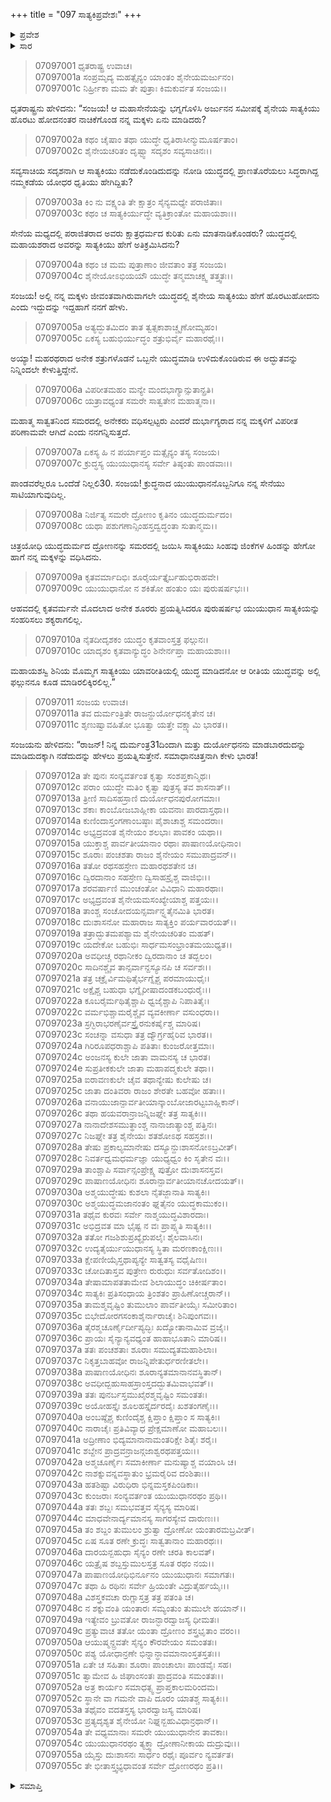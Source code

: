 +++
title = "097 ಸಾತ್ಯಕಿಪ್ರವೇಶಃ"
+++

<details><summary>ಪ್ರವೇಶ</summary>


।।   ಓಂ ಓಂ ನಮೋ ನಾರಾಯಣಾಯ।।   ಶ್ರೀ ವೇದವ್ಯಾಸಾಯ ನಮಃ ।।

ಶ್ರೀ ಕೃಷ್ಣದ್ವೈಪಾಯನ ವೇದವ್ಯಾಸ ವಿರಚಿತ  

**ಶ್ರೀ ಮಹಾಭಾರತ**

**ದ್ರೋಣ ಪರ್ವ**

**ಜಯದ್ರಥವಧ ಪರ್ವ**

**ಅಧ್ಯಾಯ 97**

</details>

<details><summary>ಸಾರ</summary>



</details>


> 07097001 ಧೃತರಾಷ್ಟ್ರ ಉವಾಚ।   
07097001a ಸಂಪ್ರಮೃದ್ಯ ಮಹತ್ಸೈನ್ಯಂ ಯಾಂತಂ ಶೈನೇಯಮರ್ಜುನಂ।   
07097001c ನಿರ್ಹ್ರೀಕಾ ಮಮ ತೇ ಪುತ್ರಾಃ ಕಿಮಕುರ್ವತ ಸಂಜಯ।।

ಧೃತರಾಷ್ಟ್ರನು ಹೇಳಿದನು: “ಸಂಜಯ! ಆ ಮಹಾಸೇನೆಯನ್ನು ಭಗ್ನಗೊಳಿಸಿ ಅರ್ಜುನನ ಸಮೀಪಕ್ಕೆ ಶೈನೇಯ ಸಾತ್ಯಕಿಯು ಹೊರಟು ಹೋದನಂತರ ನಾಚಿಕೆಗೊಂಡ ನನ್ನ ಮಕ್ಕಳು ಏನು ಮಾಡಿದರು?

> 07097002a ಕಥಂ ಚೈಷಾಂ ತಥಾ ಯುದ್ಧೇ ಧೃತಿರಾಸೀನ್ಮುಮೂರ್ಷತಾಂ।   
07097002c ಶೈನೇಯಚರಿತಂ ದೃಷ್ಟ್ವಾ ಸದೃಶಂ ಸವ್ಯಸಾಚಿನಃ।।

ಸವ್ಯಸಾಚಿಯ ಸದೃಶನಾಗಿ ಆ ಸಾತ್ಯಕಿಯು ನಡೆದುಕೊಂಡಿದುದನ್ನು ನೋಡಿ ಯುದ್ಧದಲ್ಲಿ ಪ್ರಾಣತೊರೆಯಲು ಸಿದ್ಧರಾಗಿದ್ದ ನಮ್ಮಕಡೆಯ ಯೋಧರ ಧೃತಿಯು ಹೇಗಿದ್ದಿತು?

> 07097003a ಕಿಂ ನು ವಕ್ಷ್ಯಂತಿ ತೇ ಕ್ಷಾತ್ರಂ ಸೈನ್ಯಮಧ್ಯೇ ಪರಾಜಿತಾಃ।   
07097003c ಕಥಂ ಚ ಸಾತ್ಯಕಿರ್ಯುದ್ಧೇ ವ್ಯತಿಕ್ರಾಂತೋ ಮಹಾಯಶಾಃ।।

ಸೇನೆಯ ಮಧ್ಯದಲ್ಲಿ ಪರಾಜಿತರಾದ ಅವರು ಕ್ಷಾತ್ರಧರ್ಮದ ಕುರಿತು ಏನು ಮಾತನಾಡಿಕೊಂಡರು? ಯುದ್ಧದಲ್ಲಿ ಮಹಾಯಶರಾದ ಅವರನ್ನು ಸಾತ್ಯಕಿಯು ಹೇಗೆ ಅತಿಕ್ರಮಿಸಿದನು?

> 07097004a ಕಥಂ ಚ ಮಮ ಪುತ್ರಾಣಾಂ ಜೀವತಾಂ ತತ್ರ ಸಂಜಯ।   
07097004c ಶೈನೇಯೋಽಭಿಯಯೌ ಯುದ್ಧೇ ತನ್ಮಮಾಚಕ್ಷ್ವ ತತ್ತ್ವತಃ।।

ಸಂಜಯ! ಅಲ್ಲಿ ನನ್ನ ಮಕ್ಕಳು ಜೀವಂತವಾಗಿರುವಾಗಲೇ ಯುದ್ಧದಲ್ಲಿ ಶೈನೇಯ ಸಾತ್ಯಕಿಯು ಹೇಗೆ ಹೊರಟುಹೋದನು ಎಂದು ಇದ್ದುದನ್ನು ಇದ್ದಹಾಗೆ ನನಗೆ ಹೇಳು.

> 07097005a ಅತ್ಯದ್ಭುತಮಿದಂ ತಾತ ತ್ವತ್ಸಕಾಶಾಚ್ಚೃಣೋಮ್ಯಹಂ।   
07097005c ಏಕಸ್ಯ ಬಹುಭಿರ್ಯುದ್ಧಂ ಶತ್ರುಭಿರ್ವೈ ಮಹಾರಥೈಃ।।

ಅಯ್ಯಾ! ಮಹರಥರಾದ ಅನೇಕ ಶತ್ರುಗಳೊಡನೆ ಒಬ್ಬನೇ ಯುದ್ಧಮಾಡಿ ಉಳಿದುಕೊಂಡಿರುವ ಈ ಅದ್ಭುತವನ್ನು ನಿನ್ನಿಂದಲೇ ಕೇಳುತ್ತಿದ್ದೇನೆ.

> 07097006a ವಿಪರೀತಮಹಂ ಮನ್ಯೇ ಮಂದಭಾಗ್ಯಾನ್ಸುತಾನ್ಪ್ರತಿ।   
07097006c ಯತ್ರಾವಧ್ಯಂತ ಸಮರೇ ಸಾತ್ವತೇನ ಮಹಾತ್ಮನಾ।।

ಮಹಾತ್ಮ ಸಾತ್ವತನಿಂದ ಸಮರದಲ್ಲಿ ಅನೇಕರು ವಧಿಸಲ್ಪಟ್ಟರು ಎಂದರೆ ದುರ್ಭಾಗ್ಯರಾದ ನನ್ನ ಮಕ್ಕಳಿಗೆ ವಿಪರೀತ ಪರಿಣಾಮವೇ ಆಗಿದೆ ಎಂದು ನನಗನ್ನಿಸುತ್ತದೆ.

> 07097007a ಏಕಸ್ಯ ಹಿ ನ ಪರ್ಯಾಪ್ತಂ ಮತ್ಸೈನ್ಯಂ ತಸ್ಯ ಸಂಜಯ।   
07097007c ಕ್ರುದ್ಧಸ್ಯ ಯುಯುಧಾನಸ್ಯ ಸರ್ವೇ ತಿಷ್ಠಂತು ಪಾಂಡವಾಃ।।

ಪಾಂಡವರೆಲ್ಲರೂ ಒಂದೆಡೆ ನಿಲ್ಲಲಿ30. ಸಂಜಯ! ಕ್ರುದ್ಧನಾದ ಯುಯುಧಾನನೊಬ್ಬನಿಗೂ ನನ್ನ ಸೇನೆಯು ಸಾಟಿಯಾಗುವುದಿಲ್ಲ.

> 07097008a ನಿರ್ಜಿತ್ಯ ಸಮರೇ ದ್ರೋಣಂ ಕೃತಿನಂ ಯುದ್ಧದುರ್ಮದಂ।   
07097008c ಯಥಾ ಪಶುಗಣಾನ್ಸಿಂಹಸ್ತದ್ವದ್ಧಂತಾ ಸುತಾನ್ಮಮ।।

ಚಿತ್ರಯೋಧಿ ಯುದ್ಧದುರ್ಮದ ದ್ರೋಣನನ್ನು ಸಮರದಲ್ಲಿ ಜಯಿಸಿ ಸಾತ್ಯಕಿಯು ಸಿಂಹವು ಜಿಂಕೆಗಳ ಹಿಂಡನ್ನು ಹೇಗೋ ಹಾಗೆ ನನ್ನ ಮಕ್ಕಳನ್ನು ವಧಿಸಿದನು.

> 07097009a ಕೃತವರ್ಮಾದಿಭಿಃ ಶೂರೈರ್ಯತ್ತೈರ್ಬಹುಭಿರಾಹವೇ।   
07097009c ಯುಯುಧಾನೋ ನ ಶಕಿತೋ ಹಂತುಂ ಯಃ ಪುರುಷರ್ಷಭಃ।।

ಆಹವದಲ್ಲಿ ಕೃತವರ್ಮನೇ ಮೊದಲಾದ ಅನೇಕ ಶೂರರು ಪ್ರಯತ್ನಿಸಿದರೂ ಪುರುಷರ್ಷಭ ಯುಯುಧಾನ ಸಾತ್ಯಕಿಯನ್ನು ಸಂಹರಿಸಲು ಶಕ್ಯರಾಗಲಿಲ್ಲ.

> 07097010a ನೈತದೀದೃಶಕಂ ಯುದ್ಧಂ ಕೃತವಾಂಸ್ತತ್ರ ಫಲ್ಗುನಃ।   
07097010c ಯಾದೃಶಂ ಕೃತವಾನ್ಯುದ್ಧಂ ಶಿನೇರ್ನಪ್ತಾ ಮಹಾಯಶಾಃ।।

ಮಹಾಯಶಸ್ವಿ ಶಿನಿಯ ಮೊಮ್ಮಗ ಸಾತ್ಯಕಿಯು ಯಾವರೀತಿಯಲ್ಲಿ ಯುದ್ಧ ಮಾಡಿದನೋ ಆ ರೀತಿಯ ಯುದ್ಧವನ್ನು ಅಲ್ಲಿ ಫಲ್ಗುನನೂ ಕೂಡ ಮಾಡಿರಲಿಕ್ಕಿರಲಿಲ್ಲ.”

> 07097011 ಸಂಜಯ ಉವಾಚ।   
07097011a ತವ ದುರ್ಮಂತ್ರಿತೇ ರಾಜನ್ದುರ್ಯೋಧನಕೃತೇನ ಚ।   
07097011c ಶೃಣುಷ್ವಾವಹಿತೋ ಭೂತ್ವಾ ಯತ್ತೇ ವಕ್ಷ್ಯಾಮಿ ಭಾರತ।।

ಸಂಜಯನು ಹೇಳಿದನು: “ರಾಜನ್! ನಿನ್ನ ದುರ್ಮಂತ್ರ31ದಿಂದಾಗಿ ಮತ್ತು ದುರ್ಯೋಧನನು ಮಾಡಬಾರದುದನ್ನು ಮಾಡಿದುದಕ್ಕಾಗಿ ನಡೆದುದನ್ನು ಹೇಳಲು ಪ್ರಯತ್ನಿಸುತ್ತೇನೆ. ಸಮಾಧಾನಚಿತ್ತನಾಗಿ ಕೇಳು ಭಾರತ!

> 07097012a ತೇ ಪುನಃ ಸಂನ್ಯವರ್ತಂತ ಕೃತ್ವಾ ಸಂಶಪ್ತಕಾನ್ಮಿಥಃ।   
07097012c ಪರಾಂ ಯುದ್ಧೇ ಮತಿಂ ಕೃತ್ವಾ ಪುತ್ರಸ್ಯ ತವ ಶಾಸನಾತ್।।   
07097013a ತ್ರೀಣಿ ಸಾದಿಸಹಸ್ರಾಣಿ ದುರ್ಯೋಧನಪುರೋಗಮಾಃ।   
07097013c ಶಕಾಃ ಕಾಂಬೋಜಬಾಹ್ಲೀಕಾ ಯವನಾಃ ಪಾರದಾಸ್ತಥಾ।।   
07097014a ಕುಣಿಂದಾಸ್ತಂಗಣಾಂಬಷ್ಠಾಃ ಪೈಶಾಚಾಶ್ಚ ಸಮಂದರಾಃ।   
07097014c ಅಭ್ಯದ್ರವಂತ ಶೈನೇಯಂ ಶಲಭಾಃ ಪಾವಕಂ ಯಥಾ।।   
07097015a ಯುಕ್ತಾಶ್ಚ ಪಾರ್ವತೀಯಾನಾಂ ರಥಾಃ ಪಾಷಾಣಯೋಧಿನಾಂ।   
07097015c ಶೂರಾಃ ಪಂಚಶತಾ ರಾಜಂ ಶೈನೇಯಂ ಸಮುಪಾದ್ರವನ್।।   
07097016a ತತೋ ರಥಸಹಸ್ರೇಣ ಮಹಾರಥಶತೇನ ಚ।   
07097016c ದ್ವಿರದಾನಾಂ ಸಹಸ್ರೇಣ ದ್ವಿಸಾಹಸ್ರೈಶ್ಚ ವಾಜಿಭಿಃ।।   
07097017a ಶರವರ್ಷಾಣಿ ಮುಂಚಂತೋ ವಿವಿಧಾನಿ ಮಹಾರಥಾಃ।   
07097017c ಅಭ್ಯದ್ರವಂತ ಶೈನೇಯಮಸಂಖ್ಯೇಯಾಶ್ಚ ಪತ್ತಯಃ।।   
07097018a ತಾಂಶ್ಚ ಸಂಚೋದಯನ್ಸರ್ವಾನ್ಘ್ನತೈನಮಿತಿ ಭಾರತ।   
07097018c ದುಃಶಾಸನೋ ಮಹಾರಾಜ ಸಾತ್ಯಕ್ತಿಂ ಪರ್ಯವಾರಯತ್।।   
07097019a ತತ್ರಾದ್ಭುತಮಪಶ್ಯಾಮ ಶೈನೇಯಚರಿತಂ ಮಹತ್।   
07097019c ಯದೇಕೋ ಬಹುಭಿಃ ಸಾರ್ಧಮಸಂಭ್ರಾಂತಮಯುಧ್ಯತ।।   
07097020a ಅವಧೀಚ್ಚ ರಥಾನೀಕಂ ದ್ವಿರದಾನಾಂ ಚ ತದ್ಬಲಂ।   
07097020c ಸಾದಿನಶ್ಚೈವ ತಾನ್ಸರ್ವಾನ್ದಸ್ಯೂನಪಿ ಚ ಸರ್ವಶಃ।।   
07097021a ತತ್ರ ಚಕ್ರೈರ್ವಿಮಥಿತೈರ್ಭಗ್ನೈಶ್ಚ ಪರಮಾಯುಧೈಃ।   
07097021c ಅಕ್ಷೈಶ್ಚ ಬಹುಧಾ ಭಗ್ನೈರೀಷಾದಂಡಕಬಂಧುರೈಃ।।   
07097022a ಕೂಬರೈರ್ಮಥಿತೈಶ್ಚಾಪಿ ಧ್ವಜೈಶ್ಚಾಪಿ ನಿಪಾತಿತೈಃ।   
07097022c ವರ್ಮಭಿಶ್ಚಾಮರೈಶ್ಚೈವ ವ್ಯವಕೀರ್ಣಾ ವಸುಂಧರಾ।।   
07097023a ಸ್ರಗ್ಭಿರಾಭರಣೈರ್ವಸ್ತ್ರೈರನುಕರ್ಷೈಶ್ಚ ಮಾರಿಷ।   
07097023c ಸಂಚನ್ನಾ ವಸುಧಾ ತತ್ರ ದ್ಯೌರ್ಗ್ರಹೈರಿವ ಭಾರತ।।   
07097024a ಗಿರಿರೂಪಧರಾಶ್ಚಾಪಿ ಪತಿತಾಃ ಕುಂಜರೋತ್ತಮಾಃ।   
07097024c ಅಂಜನಸ್ಯ ಕುಲೇ ಜಾತಾ ವಾಮನಸ್ಯ ಚ ಭಾರತ।   
07097024e ಸುಪ್ರತೀಕಕುಲೇ ಜಾತಾ ಮಹಾಪದ್ಮಕುಲೇ ತಥಾ।।   
07097025a ಐರಾವಣಕುಲೇ ಚೈವ ತಥಾನ್ಯೇಷು ಕುಲೇಷು ಚ।   
07097025c ಜಾತಾ ದಂತಿವರಾ ರಾಜಂ ಶೇರತೇ ಬಹವೋ ಹತಾಃ।।   
07097026a ವನಾಯುಜಾನ್ಪಾರ್ವತೀಯಾನ್ಕಾಂಬೋಜಾರಟ್ಟಬಾಹ್ಲಿಕಾನ್।   
07097026c ತಥಾ ಹಯವರಾನ್ರಾಜನ್ನಿಜಘ್ನೇ ತತ್ರ ಸಾತ್ಯಕಿಃ।।   
07097027a ನಾನಾದೇಶಸಮುತ್ಥಾಂಶ್ಚ ನಾನಾಜಾತ್ಯಾಂಶ್ಚ ಪತ್ತಿನಃ।   
07097027c ನಿಜಘ್ನೇ ತತ್ರ ಶೈನೇಯಃ ಶತಶೋಽಥ ಸಹಸ್ರಶಃ।।   
07097028a ತೇಷು ಪ್ರಕಾಲ್ಯಮಾನೇಷು ದಸ್ಯೂನ್ದುಃಶಾಸನೋಽಬ್ರವೀತ್।   
07097028c ನಿವರ್ತಧ್ವಮಧರ್ಮಜ್ಞಾ ಯುಧ್ಯಧ್ವಂ ಕಿಂ ಸೃತೇನ ವಃ।।   
07097029a ತಾಂಶ್ಚಾಪಿ ಸರ್ವಾನ್ಸಂಪ್ರೇಕ್ಷ್ಯ ಪುತ್ರೋ ದುಃಶಾಸನಸ್ತವ।   
07097029c ಪಾಷಾಣಯೋಧಿನಃ ಶೂರಾನ್ಪಾರ್ವತೀಯಾನಚೋದಯತ್।।   
07097030a ಅಶ್ಮಯುದ್ಧೇಷು ಕುಶಲಾ ನೈತಜ್ಜಾನಾತಿ ಸಾತ್ಯಕಿಃ।   
07097030c ಅಶ್ಮಯುದ್ಧಮಜಾನಂತಂ ಘ್ನತೈನಂ ಯುದ್ಧಕಾಮುಕಂ।।   
07097031a ತಥೈವ ಕುರವಃ ಸರ್ವೇ ನಾಶ್ಮಯುದ್ಧವಿಶಾರದಾಃ।   
07097031c ಅಭಿದ್ರವತ ಮಾ ಭೈಷ್ಟ ನ ವಃ ಪ್ರಾಪ್ಸ್ಯತಿ ಸಾತ್ಯಕಿಃ।।   
07097032a ತತೋ ಗಜಶಿಶುಪ್ರಖ್ಯೈರುಪಲೈಃ ಶೈಲವಾಸಿನಃ।   
07097032c ಉದ್ಯತೈರ್ಯುಯುಧಾನಸ್ಯ ಸ್ಥಿತಾ ಮರಣಕಾಂಕ್ಷಿಣಃ।।   
07097033a ಕ್ಷೇಪಣೀಯೈಸ್ತಥಾಪ್ಯನ್ಯೇ ಸಾತ್ವತಸ್ಯ ವಧೈಷಿಣಃ।   
07097033c ಚೋದಿತಾಸ್ತವ ಪುತ್ರೇಣ ರುರುಧುಃ ಸರ್ವತೋದಿಶಂ।।   
07097034a ತೇಷಾಮಾಪತತಾಮೇವ ಶಿಲಾಯುದ್ಧಂ ಚಿಕೀರ್ಷತಾಂ।   
07097034c ಸಾತ್ಯಕಿಃ ಪ್ರತಿಸಂಧಾಯ ತ್ರಿಂಶತಂ ಪ್ರಾಹಿಣೋಚ್ಚರಾನ್।।   
07097035a ತಾಮಶ್ಮವೃಷ್ಟಿಂ ತುಮುಲಾಂ ಪಾರ್ವತೀಯೈಃ ಸಮೀರಿತಾಂ।   
07097035c ಬಿಭೇದೋರಗಸಂಕಾಶೈರ್ನಾರಾಚೈಃ ಶಿನಿಪುಂಗವಃ।।   
07097036a ತೈರಶ್ಮಚೂರ್ಣೈರ್ದೀಪ್ಯದ್ಭಿಃ ಖದ್ಯೋತಾನಾಮಿವ ವ್ರಜೈಃ।   
07097036c ಪ್ರಾಯಃ ಸೈನ್ಯಾನ್ಯವಧ್ಯಂತ ಹಾಹಾಭೂತಾನಿ ಮಾರಿಷ।।   
07097037a ತತಃ ಪಂಚಶತಾಃ ಶೂರಾಃ ಸಮುದ್ಯತಮಹಾಶಿಲಾಃ।   
07097037c ನಿಕೃತ್ತಬಾಹವೋ ರಾಜನ್ನಿಪೇತುರ್ಧರಣೀತಲೇ।।   
07097038a ಪಾಷಾಣಯೋಧಿನಃ ಶೂರಾನ್ಯತಮಾನಾನವಸ್ಥಿತಾನ್।   
07097038c ಅವಧೀದ್ಬಹುಸಾಹಸ್ರಾಂಸ್ತದದ್ಭುತಮಿವಾಭವತ್।।   
07097039a ತತಃ ಪುನರ್ಬಸ್ತಮುಖೈರಶ್ಮವೃಷ್ಟಿಂ ಸಮಂತತಃ।   
07097039c ಅಯೋಹಸ್ತೈಃ ಶೂಲಹಸ್ತೈರ್ದರದೈಃ ಖಶತಂಗಣೈಃ।।   
07097040a ಅಂಬಷ್ಠೈಶ್ಚ ಕುಣಿಂದೈಶ್ಚ ಕ್ಷಿಪ್ತಾಂ ಕ್ಷಿಪ್ತಾಂ ಸ ಸಾತ್ಯಕಿಃ।   
07097040c ನಾರಾಚೈಃ ಪ್ರತಿವಿವ್ಯಾಧ ಪ್ರೇಕ್ಷಮಾಣೋ ಮಹಾಬಲಃ।।   
07097041a ಅದ್ರೀಣಾಂ ಭಿದ್ಯಮಾನಾನಾಮಂತರಿಕ್ಷೇ ಶಿತೈಃ ಶರೈಃ।   
07097041c ಶಬ್ದೇನ ಪ್ರಾದ್ರವನ್ರಾಜನ್ಗಜಾಶ್ವರಥಪತ್ತಯಃ।।   
07097042a ಅಶ್ಮಚೂರ್ಣೈಃ ಸಮಾಕೀರ್ಣಾ ಮನುಷ್ಯಾಶ್ಚ ವಯಾಂಸಿ ಚ।   
07097042c ನಾಶಕ್ನುವನ್ನವಸ್ಥಾತುಂ ಭ್ರಮರೈರಿವ ದಂಶಿತಾಃ।।   
07097043a ಹತಶಿಷ್ಟಾ ವಿರುಧಿರಾ ಭಿನ್ನಮಸ್ತಕಪಿಂಡಿಕಾಃ।   
07097043c ಕುಂಜರಾಃ ಸಂನ್ಯವರ್ತಂತ ಯುಯುಧಾನರಥಂ ಪ್ರಥಿ।।   
07097044a ತತಃ ಶಬ್ದಃ ಸಮಭವತ್ತವ ಸೈನ್ಯಸ್ಯ ಮಾರಿಷ।   
07097044c ಮಾಧವೇನಾರ್ದ್ಯಮಾನಸ್ಯ ಸಾಗರಸ್ಯೇವ ದಾರುಣಃ।।   
07097045a ತಂ ಶಬ್ದಂ ತುಮುಲಂ ಶ್ರುತ್ವಾ ದ್ರೋಣೋ ಯಂತಾರಮಬ್ರವೀತ್।   
07097045c ಏಷ ಸೂತ ರಣೇ ಕ್ರುದ್ಧಃ ಸಾತ್ವತಾನಾಂ ಮಹಾರಥಃ।।   
07097046a ದಾರಯನ್ಬಹುಧಾ ಸೈನ್ಯಂ ರಣೇ ಚರತಿ ಕಾಲವತ್।   
07097046c ಯತ್ರೈಷ ಶಬ್ದಸ್ತುಮುಲಸ್ತತ್ರ ಸೂತ ರಥಂ ನಯ।।   
07097047a ಪಾಷಾಣಯೋಧಿಭಿರ್ನೂನಂ ಯುಯುಧಾನಃ ಸಮಾಗತಃ।   
07097047c ತಥಾ ಹಿ ರಥಿನಃ ಸರ್ವೇ ಹ್ರಿಯಂತೇ ವಿದ್ರುತೈರ್ಹಯೈಃ।।   
07097048a ವಿಶಸ್ತ್ರಕವಚಾ ರುಗ್ಣಾಸ್ತತ್ರ ತತ್ರ ಪತಂತಿ ಚ।   
07097048c ನ ಶಕ್ನುವಂತಿ ಯಂತಾರಃ ಸಮ್ಯಂತುಂ ತುಮುಲೇ ಹಯಾನ್।।   
07097049a ಇತ್ಯೇವಂ ಬ್ರುವತೋ ರಾಜನ್ಭಾರದ್ವಾಜಸ್ಯ ಧೀಮತಃ।   
07097049c ಪ್ರತ್ಯುವಾಚ ತತೋ ಯಂತಾ ದ್ರೋಣಂ ಶಸ್ತ್ರಭೃತಾಂ ವರಂ।।   
07097050a ಆಯುಷ್ಮನ್ದ್ರವತೇ ಸೈನ್ಯಂ ಕೌರವೇಯಂ ಸಮಂತತಃ।   
07097050c ಪಶ್ಯ ಯೋಧಾನ್ರಣೇ ಭಿನ್ನಾನ್ಧಾವಮಾನಾಂಸ್ತತಸ್ತತಃ।।   
07097051a ಏತೇ ಚ ಸಹಿತಾಃ ಶೂರಾಃ ಪಾಂಚಾಲಾಃ ಪಾಂಡವೈಃ ಸಹ।   
07097051c ತ್ವಾಮೇವ ಹಿ ಜಿಘಾಂಸಂತಃ ಪ್ರಾದ್ರವಂತಿ ಸಮಂತತಃ।।   
07097052a ಅತ್ರ ಕಾರ್ಯಂ ಸಮಾಧತ್ಸ್ವ ಪ್ರಾಪ್ತಕಾಲಮರಿಂದಮ।   
07097052c ಸ್ಥಾನೇ ವಾ ಗಮನೇ ವಾಪಿ ದೂರಂ ಯಾತಶ್ಚ ಸಾತ್ಯಕಿಃ।।   
07097053a ತಥೈವಂ ವದತಸ್ತಸ್ಯ ಭಾರದ್ವಾಜಸ್ಯ ಮಾರಿಷ।   
07097053c ಪ್ರತ್ಯದೃಶ್ಯತ ಶೈನೇಯೋ ನಿಘ್ನನ್ಬಹುವಿಧಾನ್ರಥಾನ್।।   
07097054a ತೇ ವಧ್ಯಮಾನಾಃ ಸಮರೇ ಯುಯುಧಾನೇನ ತಾವಕಾಃ।   
07097054c ಯುಯುಧಾನರಥಂ ತ್ಯಕ್ತ್ವಾ ದ್ರೋಣಾನೀಕಾಯ ದುದ್ರುವುಃ।।   
07097055a ಯೈಸ್ತು ದುಃಶಾಸನಃ ಸಾರ್ಧಂ ರಥೈಃ ಪೂರ್ವಂ ನ್ಯವರ್ತತ।   
07097055c ತೇ ಭೀತಾಸ್ತ್ವಭ್ಯಧಾವಂತ ಸರ್ವೇ ದ್ರೋಣರಥಂ ಪ್ರತಿ।।



<details><summary>ಸಮಾಪ್ತಿ</summary>


ಇತಿ ಶ್ರೀ ಮಹಾಭಾರತೇ ದ್ರೋಣ ಪರ್ವಣಿ ಜಯದ್ರಥವಧ ಪರ್ವಣಿ ಸಾತ್ಯಕಿಪ್ರವೇಶೇ ಸಪ್ತನವತಿತಮೋಽಧ್ಯಾಯಃ।।  
ಇದು ಶ್ರೀ ಮಹಾಭಾರತದಲ್ಲಿ ದ್ರೋಣ ಪರ್ವದಲ್ಲಿ ಜಯದ್ರಥವಧ ಪರ್ವದಲ್ಲಿ ಸಾತ್ಯಕಿಪ್ರವೇಶ ಎನ್ನುವ ತೊಂಭತ್ತೇಳನೇ ಅಧ್ಯಾಯವು.



</details>

